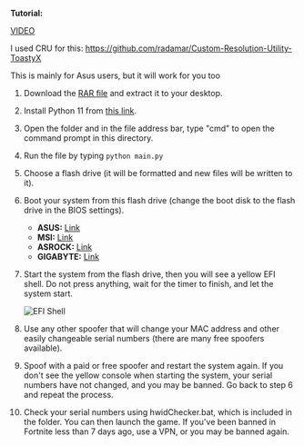 **Tutorial:**

[VIDEO](https://youtu.be/qe7wfd2YaZE)

I used CRU for this: https://github.com/radamar/Custom-Resolution-Utility-ToastyX

This is mainly for Asus users, but it will work for you too

1. Download the [RAR file](https://mega.nz/folder/1SkGXSSS#0KnYyKTih2Nkhs-VeIFBUw) and extract it to your desktop.
2. Install Python 11 from [this link](https://apps.microsoft.com/detail/9nrwmjp3717k?hl=en-us&gl=US).
3. Open the folder and in the file address bar, type "cmd" to open the command prompt in this directory.
4. Run the file by typing `python main.py`
5. Choose a flash drive (it will be formatted and new files will be written to it).

6. Boot your system from this flash drive (change the boot disk to the flash drive in the BIOS settings).
   - **ASUS:** [Link](https://www.asus.com/support/faq/1013017/)
   - **MSI:** [Link](https://www.msi.com/support/technical_details/DT_Boot_Priority)
   - **ASROCK:** [Link](https://www.technewstoday.com/boot-order-asrock/)
   - **GIGABYTE:** [Link](https://www.gigabyte.com/Support/Consumer/FAQ/1767)

7. Start the system from the flash drive, then you will see a yellow EFI shell. Do not press anything, wait for the timer to finish, and let the system start.

   ![EFI Shell](https://i.imgur.com/yqC1OKI.png)
8. Use any other spoofer that will change your MAC address and other easily changeable serial numbers (there are many free spoofers available).
9. Spoof with a paid or free spoofer and restart the system again. If you don't see the yellow console when starting the system, your serial numbers have not changed, and you may be banned. Go back to step 6 and repeat the process.
10. Check your serial numbers using hwidChecker.bat, which is included in the folder. You can then launch the game. If you've been banned in Fortnite less than 7 days ago, use a VPN, or you may be banned again.
